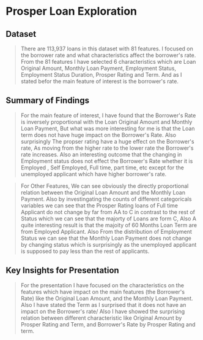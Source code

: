# Prosper Loan Exploration



## Dataset

> There are 113,937 loans in this dataset with 81 features. I focused on the borrower rate and what characteristics affect the borrower's rate.
From the 81 features I have selected 6 characteristics which are Loan Original Amount, Monthly Loan Payment, Employment Status, Employment Status Duration, Prosper Rating and Term.
And as I stated befor the main feature of interest is the borrower's rate.

## Summary of Findings

> For the main feature of interest, I have found that the Borrower's Rate is inversely proportional with the Loan Original Amount and Monthly Loan Payment, But what
was more interesting for me is that the Loan term does not have huge impact on the Borrower's Rate. Also surprisingly The propser rating have a huge effect on the Borrower's rate, As moving 
from the higher rate to the lower rate the Borrower's rate increases. Also an interesting outcome that the changing in Employment status does not effect the Borrower's Rate whether it is 
Employed , Self Employed, Full time, part time, etc except for the unemployed applicant which have higher borrower's rate.

> For Other Features, We can see obviously the directly proportional relation between the Original Loan Amount and the Monthly Loan Payment. Also by investingating the counts of different 
categoricals variables we can see that the Prosper Rating loans of Full time Applicant do not change by far from AA to C in contrast to the rest of Status which we can see that the majorty
of Loans are form C, Also A quite interesting result is that the majoity of 60 Months Loan Term are from Employed Applicant. Also From the distribution of Employment Status we can see that
the Monthly Loan Payment does not change by changing status which is surprisingly as the unemployed applicant is supposed to pay less than the rest of applicants.


## Key Insights for Presentation

> For the presentation I have focused on the characteristics on the features which have impact on the main features (the Borrower's Rate) like the Original Loan Amount, and the Monthly
Loan Payment. Also I have stated the Term as I surprised that it does not have an impact on the Borrower's rate/
> Also I have showed the surprising relation between different characteristic like Original Amount by Prosper Rating and Term, and Borrower's Rate by Prosper Rating and term.
